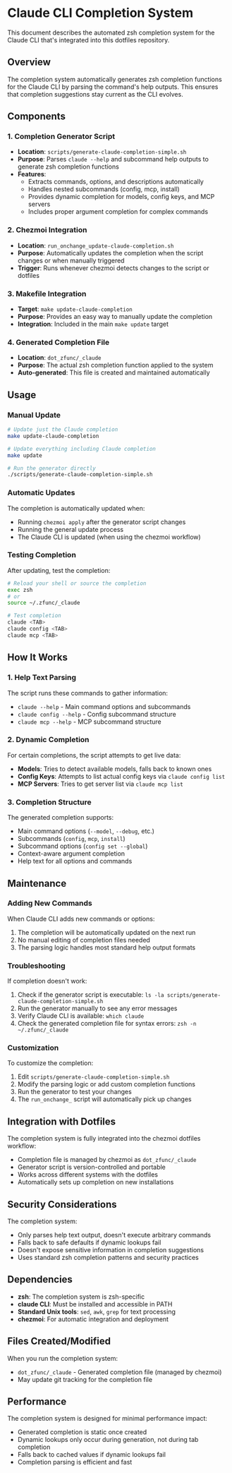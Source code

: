# Claude CLI Completion System

This document describes the automated zsh completion system for the Claude CLI that's integrated into this dotfiles repository.

## Overview

The completion system automatically generates zsh completion functions for the Claude CLI by parsing the command's help outputs. This ensures that completion suggestions stay current as the CLI evolves.

## Components

### 1. Completion Generator Script
- **Location**: `scripts/generate-claude-completion-simple.sh`
- **Purpose**: Parses `claude --help` and subcommand help outputs to generate zsh completion functions
- **Features**: 
  - Extracts commands, options, and descriptions automatically
  - Handles nested subcommands (config, mcp, install)
  - Provides dynamic completion for models, config keys, and MCP servers
  - Includes proper argument completion for complex commands

### 2. Chezmoi Integration
- **Location**: `run_onchange_update-claude-completion.sh`
- **Purpose**: Automatically updates the completion when the script changes or when manually triggered
- **Trigger**: Runs whenever chezmoi detects changes to the script or dotfiles

### 3. Makefile Integration
- **Target**: `make update-claude-completion`
- **Purpose**: Provides an easy way to manually update the completion
- **Integration**: Included in the main `make update` target

### 4. Generated Completion File
- **Location**: `dot_zfunc/_claude`
- **Purpose**: The actual zsh completion function applied to the system
- **Auto-generated**: This file is created and maintained automatically

## Usage

### Manual Update
```bash
# Update just the Claude completion
make update-claude-completion

# Update everything including Claude completion
make update

# Run the generator directly
./scripts/generate-claude-completion-simple.sh
```

### Automatic Updates
The completion is automatically updated when:
- Running `chezmoi apply` after the generator script changes
- Running the general update process
- The Claude CLI is updated (when using the chezmoi workflow)

### Testing Completion
After updating, test the completion:
```bash
# Reload your shell or source the completion
exec zsh
# or
source ~/.zfunc/_claude

# Test completion
claude <TAB>
claude config <TAB>
claude mcp <TAB>
```

## How It Works

### 1. Help Text Parsing
The script runs these commands to gather information:
- `claude --help` - Main command options and subcommands
- `claude config --help` - Config subcommand structure
- `claude mcp --help` - MCP subcommand structure

### 2. Dynamic Completion
For certain completions, the script attempts to get live data:
- **Models**: Tries to detect available models, falls back to known ones
- **Config Keys**: Attempts to list actual config keys via `claude config list`
- **MCP Servers**: Tries to get server list via `claude mcp list`

### 3. Completion Structure
The generated completion supports:
- Main command options (`--model`, `--debug`, etc.)
- Subcommands (`config`, `mcp`, `install`)
- Subcommand options (`config set --global`)
- Context-aware argument completion
- Help text for all options and commands

## Maintenance

### Adding New Commands
When Claude CLI adds new commands or options:
1. The completion will be automatically updated on the next run
2. No manual editing of completion files needed
3. The parsing logic handles most standard help output formats

### Troubleshooting
If completion doesn't work:
1. Check if the generator script is executable: `ls -la scripts/generate-claude-completion-simple.sh`
2. Run the generator manually to see any error messages
3. Verify Claude CLI is available: `which claude`
4. Check the generated completion file for syntax errors: `zsh -n ~/.zfunc/_claude`

### Customization
To customize the completion:
1. Edit `scripts/generate-claude-completion-simple.sh`
2. Modify the parsing logic or add custom completion functions
3. Run the generator to test your changes
4. The `run_onchange_` script will automatically pick up changes

## Integration with Dotfiles

The completion system is fully integrated into the chezmoi dotfiles workflow:
- Completion file is managed by chezmoi as `dot_zfunc/_claude`
- Generator script is version-controlled and portable
- Works across different systems with the dotfiles
- Automatically sets up completion on new installations

## Security Considerations

The completion system:
- Only parses help text output, doesn't execute arbitrary commands
- Falls back to safe defaults if dynamic lookups fail
- Doesn't expose sensitive information in completion suggestions
- Uses standard zsh completion patterns and security practices

## Dependencies

- **zsh**: The completion system is zsh-specific
- **claude CLI**: Must be installed and accessible in PATH
- **Standard Unix tools**: `sed`, `awk`, `grep` for text processing
- **chezmoi**: For automatic integration and deployment

## Files Created/Modified

When you run the completion system:
- `dot_zfunc/_claude` - Generated completion file (managed by chezmoi)
- May update git tracking for the completion file

## Performance

The completion system is designed for minimal performance impact:
- Generated completion is static once created
- Dynamic lookups only occur during generation, not during tab completion
- Falls back to cached values if dynamic lookups fail
- Completion parsing is efficient and fast